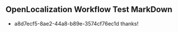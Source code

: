 ## OpenLocalization Workflow Test MarkDown
* a8d7ecf5-8ae2-44a8-b89e-3574cf76ec1d thanks!

<!--HONumber=Jul16_HO3-->


